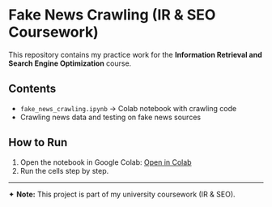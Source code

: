 # Fake News Crawling (IR & SEO Coursework)

This repository contains my practice work for the **Information Retrieval and Search Engine Optimization** course.

## Contents
- `fake_news_crawling.ipynb` → Colab notebook with crawling code
- Crawling news data and testing on fake news sources

## How to Run
1. Open the notebook in Google Colab:
   [Open in Colab](https://colab.research.google.com/github/saif502/fake-news-crawling/blob/main/fake_news_crawling.ipynb)
2. Run the cells step by step.

---

✦ **Note:** This project is part of my university coursework (IR & SEO).
